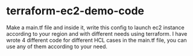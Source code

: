 # terraform-ec2-demo-code
Make a main.tf file and inside it, write this config to launch ec2 instance according to your region and with different needs using terraform.
I have wrote 4 different code for different HCL cases in the main.tf file, you can use any of them according to your need.
